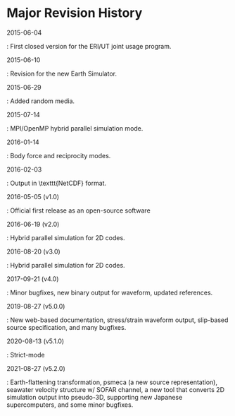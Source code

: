 # Major Revision History

2015-06-04

:   First closed version for the ERI/UT joint usage program.

2015-06-10

:   Revision for the new Earth Simulator.

2015-06-29

:   Added random media.

2015-07-14

:   MPI/OpenMP hybrid parallel simulation mode.


2016-01-14

:   Body force and reciprocity modes.

2016-02-03

:   Output in \texttt{NetCDF} format.

2016-05-05 (v1.0)

:   Official first release as an open-source software

2016-06-19 (v2.0)

:   Hybrid parallel simulation for 2D codes.

2016-08-20 (v3.0)

:   Hybrid parallel simulation for 2D codes.

2017-09-21 (v4.0)

:   Minor bugfixes, new binary output for waveform, updated references.

2019-08-27 (v5.0.0)

:   New web-based documentation, stress/strain waveform output, slip-based source specification, and many bugfixes. 

2020-08-13 (v5.1.0)

:   Strict-mode

2021-08-27 (v5.2.0)

:   Earth-flattening transformation, psmeca (a new source representation), seawater velocity structure w/ SOFAR channel, a new tool that converts 2D simulation output into pseudo-3D, supporting new Japanese supercomputers, and some minor bugfixes. 